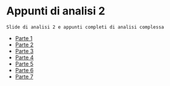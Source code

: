 # Appunti di analisi 2

````
Slide di analisi 2 e appunti completi di analisi complessa
````

- [Parte 1](https://github.com/gaiabertolino/appunti/blob/585a02aa1711afb947659581223f77d17550e1de/Analisi%202_Parte1.pdf)
- [Parte 2](https://github.com/gaiabertolino/appunti/blob/585a02aa1711afb947659581223f77d17550e1de/Analisi%202_Parte2.pdf)
- [Parte 3](https://github.com/gaiabertolino/appunti/blob/585a02aa1711afb947659581223f77d17550e1de/Analisi%202_Parte3.pdf)
- [Parte 4](https://github.com/gaiabertolino/appunti/blob/585a02aa1711afb947659581223f77d17550e1de/Analisi%202_Parte4.pdf)
- [Parte 5](https://github.com/gaiabertolino/appunti/blob/585a02aa1711afb947659581223f77d17550e1de/Analisi%202_Parte5.pdf)
- [Parte 6](https://github.com/gaiabertolino/appunti/blob/585a02aa1711afb947659581223f77d17550e1de/Analisi%202_Parte6.pdf)
- [Parte 7](https://github.com/gaiabertolino/appunti/blob/585a02aa1711afb947659581223f77d17550e1de/Analisi%202_Parte7.pdf)
